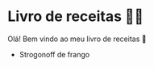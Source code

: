 # Livro de receitas :man_cook:

Olá! Bem vindo ao meu livro de receitas :wave:

- Strogonoff de frango